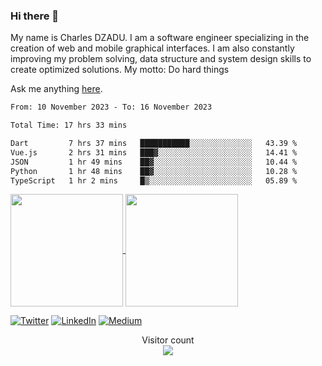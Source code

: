 ### Hi there 👋

My name is Charles DZADU. I am a software engineer specializing in the creation of web and mobile graphical interfaces. I am also constantly improving my problem solving, data structure and system design skills to create optimized solutions.
My motto: Do hard things


Ask me anything [here](https://github.com/charlesdzadu/charlesdzadu/issues?q=is%3Aissue+is%3Aopen).

<!--START_SECTION:waka-->

```txt
From: 10 November 2023 - To: 16 November 2023

Total Time: 17 hrs 33 mins

Dart         7 hrs 37 mins   ███████████░░░░░░░░░░░░░░   43.39 %
Vue.js       2 hrs 31 mins   ███▓░░░░░░░░░░░░░░░░░░░░░   14.41 %
JSON         1 hr 49 mins    ██▓░░░░░░░░░░░░░░░░░░░░░░   10.44 %
Python       1 hr 48 mins    ██▓░░░░░░░░░░░░░░░░░░░░░░   10.28 %
TypeScript   1 hr 2 mins     █▒░░░░░░░░░░░░░░░░░░░░░░░   05.89 %
```

<!--END_SECTION:waka-->

<a href="https://charlesdzadu.com">
  <img height="180px" align="center" src="https://github-readme-stats.vercel.app/api?username=charlesdzadu&show_icons=true&theme=jolly&layout=compact&count_private=true" />
</a>
<a href="charlesdzadu.com">
  <img height="180px" align="center" src="https://github-readme-stats.vercel.app/api/top-langs/?username=charlesdzadu&langs_count=8&theme=jolly&layout=compact" />
</a>



<p> 
  <a href="https://twitter.com/CharlesDzadu" target="_blank"><img alt="Twitter" src="https://img.shields.io/badge/twitter-%231DA1F2.svg?&style=for-the-badge&logo=twitter&logoColor=white" /></a> 
  <a href="https://www.linkedin.com/in/charlesdzadu/" target="_blank"><img alt="LinkedIn" src="https://img.shields.io/badge/linkedin-%230077B5.svg?&style=for-the-badge&logo=linkedin&logoColor=white" /></a> 
  <a href="https://charlesdzadu.com" target="_blank"><img alt="Medium" src="https://img.shields.io/badge/medium-%2312100E.svg?&style=for-the-badge&logo=medium&logoColor=white" /></a>
</p>


<p align="center"> 
  Visitor count<br>
  <img src="https://profile-counter.glitch.me/charlesdzadu/count.svg" />
</p>
